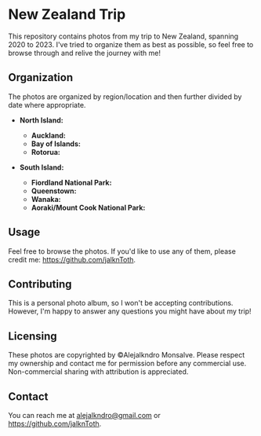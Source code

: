 # New Zealand Trip

This repository contains photos from my trip to New Zealand, spanning 2020 to 2023.  I've tried to organize them as best as possible, so feel free to browse through and relive the journey with me!

## Organization

The photos are organized by region/location and then further divided by date where appropriate.

* **North Island:**
    * **Auckland:** 
    * **Bay of Islands:** 
    * **Rotorua:** 

* **South Island:**
    * **Fiordland National Park:** 
    * **Queenstown:** 
    * **Wanaka:** 
    * **Aoraki/Mount Cook National Park:** 

## Usage

Feel free to browse the photos.  If you'd like to use any of them, please credit me: https://github.com/jalknToth.

## Contributing

This is a personal photo album, so I won't be accepting contributions.  However, I'm happy to answer any questions you might have about my trip!

## Licensing

These photos are copyrighted by ©Alejalkndro Monsalve.  Please respect my ownership and contact me for permission before any commercial use.  Non-commercial sharing with attribution is appreciated.

## Contact

You can reach me at alejalkndro@gmail.com or https://github.com/jalknToth.

